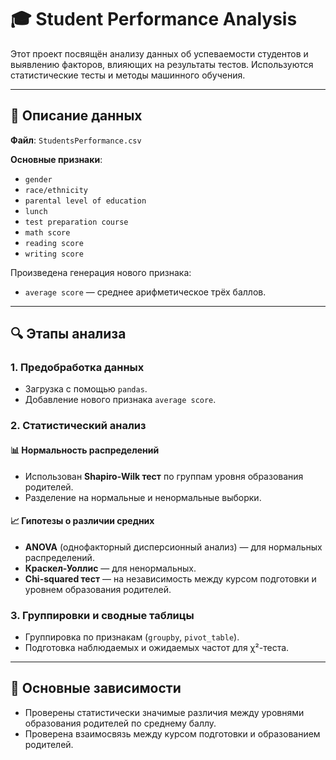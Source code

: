 # 🎓 Student Performance Analysis

Этот проект посвящён анализу данных об успеваемости студентов и выявлению факторов, влияющих на результаты тестов. Используются статистические тесты и методы машинного обучения.

---

## 📁 Описание данных

**Файл**: `StudentsPerformance.csv`

**Основные признаки**:
- `gender`
- `race/ethnicity`
- `parental level of education`
- `lunch`
- `test preparation course`
- `math score`
- `reading score`
- `writing score`

Произведена генерация нового признака:
- `average score` — среднее арифметическое трёх баллов.

---

## 🔍 Этапы анализа

### 1. Предобработка данных
- Загрузка с помощью `pandas`.
- Добавление нового признака `average score`.

### 2. Статистический анализ
#### 📊 Нормальность распределений
- Использован **Shapiro-Wilk тест** по группам уровня образования родителей.
- Разделение на нормальные и ненормальные выборки.

#### 📈 Гипотезы о различии средних
- **ANOVA** (однофакторный дисперсионный анализ) — для нормальных распределений.
- **Краскел-Уоллис** — для ненормальных.
- **Chi-squared тест** — на независимость между курсом подготовки и уровнем образования родителей.

### 3. Группировки и сводные таблицы
- Группировка по признакам (`groupby`, `pivot_table`).
- Подготовка наблюдаемых и ожидаемых частот для χ²-теста.

---

## 📌 Основные зависимости

- Проверены статистически значимые различия между уровнями образования родителей по среднему баллу.
- Проверена взаимосвязь между курсом подготовки и образованием родителей.

